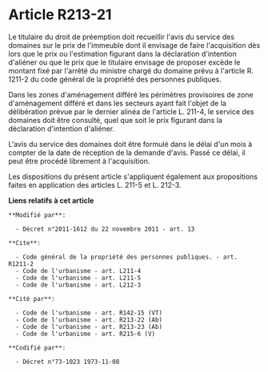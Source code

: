 # Article R213-21

Le titulaire du droit de préemption doit recueillir l'avis du service des domaines sur le prix de l'immeuble dont il envisage
de faire l'acquisition dès lors que le prix ou l'estimation figurant dans la déclaration d'intention d'aliéner ou que le prix
que le titulaire envisage de proposer excède le montant fixé par l'arrêté du ministre chargé du domaine prévu à l'article R.
1211-2 du code général de la propriété des personnes publiques. 

Dans les zones d'aménagement différé les périmètres provisoires de zone d'aménagement différé et dans les secteurs ayant fait
l'objet de la délibération prévue par le dernier alinéa de l'article L. 211-4, le service des domaines doit être consulté,
quel que soit le prix figurant dans la déclaration d'intention d'aliéner. 

L'avis du service des domaines doit être formulé dans le délai d'un mois à compter de la date de réception de la demande
d'avis. Passé ce délai, il peut être procédé librement à l'acquisition. 

Les dispositions du présent article s'appliquent également aux propositions faites en application des articles L. 211-5 et L.
212-3.

**Liens relatifs à cet article**

	**Modifié par**:

	  - Décret n°2011-1612 du 22 novembre 2011 - art. 13

	**Cite**:

	  - Code général de la propriété des personnes publiques. - art. R1211-2
	  - Code de l'urbanisme - art. L211-4
	  - Code de l'urbanisme - art. L211-5
	  - Code de l'urbanisme - art. L212-3

	**Cité par**:

	  - Code de l'urbanisme - art. R142-15 (VT)
	  - Code de l'urbanisme - art. R213-22 (Ab)
	  - Code de l'urbanisme - art. R213-23 (Ab)
	  - Code de l'urbanisme - art. R215-6 (V)

	**Codifié par**:

	  - Décret n°73-1023 1973-11-08
